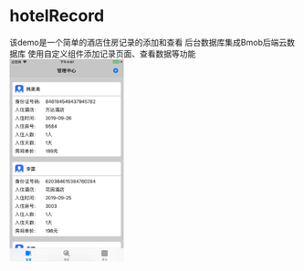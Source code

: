 # hotelRecord
该demo是一个简单的酒店住房记录的添加和查看
后台数据库集成Bmob后端云数据库
使用自定义组件添加记录页面、查看数据等功能
<img src="https://github.com/YoungSky2017/hotelRecord/blob/master/pic/Simulator%20Screen%20Shot%20-%20iPhone%206s%20Plus%20-%202019-09-26%20at%2016.07.07.png" width=200>
